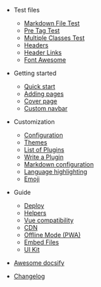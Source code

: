 <!-- markdownlint-disable first-line-h1 -->

- Test files

  - [Markdown File Test](test.md)
  - [Pre Tag Test](test-2.md)
  - [Multiple Classes Test](test-3.md)
  - [Headers](test-4.md)
  - [Header Links](test-6.md)
  - [Font Awesome](test-7.md)

- Getting started

  - [Quick start](quickstart.md)
  - [Adding pages](adding-pages.md)
  - [Cover page](cover.md)
  - [Custom navbar](custom-navbar.md)

- Customization

  - [Configuration](configuration.md)
  - [Themes](themes.md)
  - [List of Plugins](plugins.md)
  - [Write a Plugin](write-a-plugin.md)
  - [Markdown configuration](markdown.md)
  - [Language highlighting](language-highlight.md)
  - [Emoji](emoji.md)

- Guide

  - [Deploy](deploy.md)
  - [Helpers](helpers.md)
  - [Vue compatibility](vue.md)
  - [CDN](cdn.md)
  - [Offline Mode (PWA)](pwa.md)
  - [Embed Files](embed-files.md)
  - [UI Kit](ui-kit.md)

- [Awesome docsify](awesome.md)
- [Changelog](changelog.md)
